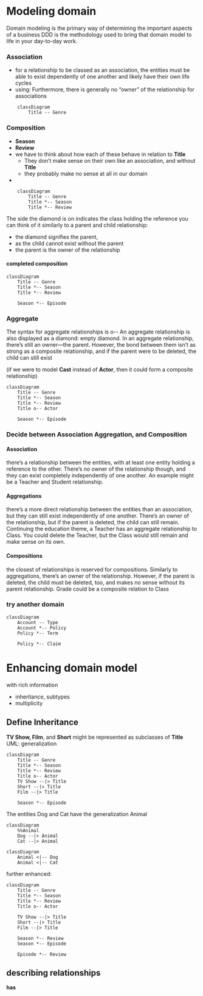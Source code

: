 # Modeling domain

Domain modeling is the primary way of determining the important aspects of a business
DDD is the methodology used to bring that domain model to life in your day-to-day work.

### Association 
- for a relationship to be classed as an association, the entities must be able to exist dependently of one another and likely have their own life cycles
- using: Furthermore, there is generally no “owner” of the relationship for associations
```mermaid
	classDiagram
		Title -- Genre
```


### Composition
- **Season**
- **Review**
- we have to think about how each of these behave in relation to **Title**
	- They don’t make sense on their own like an association, and without **Title**
	- they probably make no sense at all in our domain
-
```mermaid
	classDiagram
		Title -- Genre
		Title *-- Season
		Title *-- Review
```

The side the diamond is on indicates the class holding the reference
you can think of it similarly to a parent and child relationship:
- the diamond signifies the parent, 
- as the child cannot exist without the parent
- the parent is the owner of the relationship


#### completed composition
``` mermaid
classDiagram
    Title -- Genre
    Title *-- Season
    Title *-- Review
    
    Season *-- Episode    
```


### Aggregate
The syntax for aggregate relationships is o--
An aggregate relationship is also displayed as a diamond: empty diamond.
In an aggregate relationship, there’s still an owner—the parent. 
However, the bond between them isn’t as strong as a composite relationship, and if the parent were to be deleted, the child can still exist

(if we were to model **Cast** instead of **Actor**, then it could form a composite relationship)


``` mermaid
classDiagram
    Title -- Genre
    Title *-- Season
    Title *-- Review
    Title o-- Actor
    
    Season *-- Episode    
```


### Decide between Association Aggregation, and Composition
#### Association
there’s a relationship between the entities, with at least one entity holding a reference to the other. There’s no owner of the relationship though, and they can exist completely independently of one another. 
An example might be a Teacher and Student relationship.
#### Aggregations
there’s a more direct relationship between the entities than an association, but they can still exist independently of one another. 
There’s an owner of the relationship, but if the parent is deleted, the child can still remain. Continuing the education theme, a Teacher has an aggregate relationship to Class.
You could delete the Teacher, but the Class would still remain and make sense on its own.
#### Compositions
the closest of relationships is reserved for compositions. Similarly to aggregations, there’s an owner of the relationship. However, if the parent is deleted, the child must be deleted, too, and makes no sense without its parent relationship.
Grade could be a composite relation to Class


### try another domain
``` mermaid
classDiagram
    Account -- Type
    Account *-- Policy
    Policy *-- Term
    
    Policy *-- Claim    
```



# Enhancing domain model
with rich information
- inheritance, subtypes
- multiplicity

## Define Inheritance

**TV Show, Film**, and **Short** might be represented as subclasses of **Title**
UML: generalization
```mermaid
classDiagram
	Title -- Genre
	Title *-- Season
	Title *-- Review
	Title o-- Actor
	TV Show --|> Title
	Short --|> Title
	Film --|> Title
	
	Season *-- Episode
```


The entities Dog and Cat have the generalization Animal

```mermaid
classDiagram
	%%Animal
	Dog --|> Animal
	Cat --|> Animal
```


```mermaid
classDiagram
	Animal <|-- Dog
	Animal <|-- Cat
```

further enhanced:
```mermaid
classDiagram
    Title -- Genre
    Title *-- Season
    Title *-- Review
    Title o-- Actor

    TV Show --|> Title
    Short --|> Title
    Film --|> Title

    Season *-- Review
    Season *-- Episode

    Episode *-- Review
```
## describing relationships
**has**

```